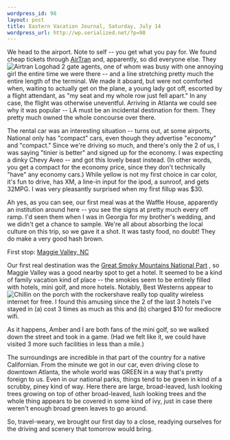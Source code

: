 ```yaml
--- 
wordpress_id: 98
layout: post
title: Eastern Vacation Journal, Saturday, July 14
wordpress_url: http://wp.serialized.net/?p=98
---
```

We head to the airport. Note to self -- you get what you pay for. We found cheap tickets through [AirTran](http://airtran.com/) and, apparently, so did everyone else. <img src="http://serialized.net/images/2.jpg" alt="Airtran Logo" class="left" style="float:left" /> They had 2 gate agents, one of whom was busy with one annoying girl the entire time we were there -- and a line stretching pretty much the entire length of the terminal. We made it aboard, but were not comforted when, waiting to actually get on the plane, a young lady got off, escorted by a flight attendant, as "my seat and my whole row just fell apart." In any case, the flight was otherwise uneventful.  Arriving in Atlanta we could see why it was popular -- LA must be an incidental destination for them. They pretty much owned the whole concourse over there.

The rental car was an interesting situation -- turns out, at some airports, National only has "compact" cars, even though they advertise "economy" and "compact." <img src="http://serialized.net/images/3.jpg" alt="" class="right" style="float:right" /> Since we're driving so much, and there's only the 2 of us, I was saying "tinier is better" and signed up for the economy. I was expecting a dinky Chevy Aveo -- and got this lovely beast instead. (In other words, you get a compact for the economy price, since they don't technically "have" any economy cars.) While yellow is not my first choice in car color, it's fun to drive, has XM, a line-in input for the ipod, a sunroof, and gets 32MPG. I was very pleasantly surprised when my first fillup was $30.

Ah yes, as you can see, our first meal was at the Waffle House, apparently an institution around here -- you see the signs at pretty much every off ramp. I'd seen them when I was in Georgia for my brother's wedding, and we didn't get a chance to sample. We're all about absorbing the local culture on this trip, so we gave it a shot. It was tasty food, no doubt! They do make a very good hash brown.

First stop: [Maggie Valley, NC](http://maps.google.com/maps?f=q&hl=en&geocode=&q=maggie+valley%2C+nc&ie=UTF8&ll=35.659528%2C-83.373871&spn=0.614796%2C1.218109&z=10&iwloc=addr&om=1)

Our first real destination was the [Great Smoky Mountains National Part](http://www.nps.gov/grsm/) , so Maggie Valley was a good nearby spot to get a hotel. It seemed to be a kind of family vacation kind of place -- the smokies seem to be entirely filled with hotels, mini golf, and more hotels. <img src="http://serialized.net/images/4.jpg" alt="Chillin on the porch with the rockers" class="left" style="float:left" /> Notably, Best Westerns appear to have really top quality wireless internet for free. I found this amusing since the 2 of the last 3 hotels I've stayed in (a) cost 3 times as much as this and (b) charged $10 for mediocre wifi. 

As it happens, Amber and I are both fans of the mini golf, so we walked down the street and took in a game. (Had we felt like it, we could have visited 3 more such facilities in less than a mile.) 

The surroundings are incredible in that part of the country for a native Californian. From the minute we got in our car, even driving close to downtown Atlanta, the whole world was GREEN in a way that's pretty foreign to us. Even in our national parks, things tend to be green in kind of a scrubby, piney kind of way. Here there are large, broad-leaved, lush looking trees growing on top of other broad-leaved, lush looking trees and the whole thing appears to be covered in some kind of ivy, just in case there weren't enough broad green leaves to go around.

So, travel-weary, we brought our first day to a close, readying ourselves for the driving and scenery that tomorrow would bring.
